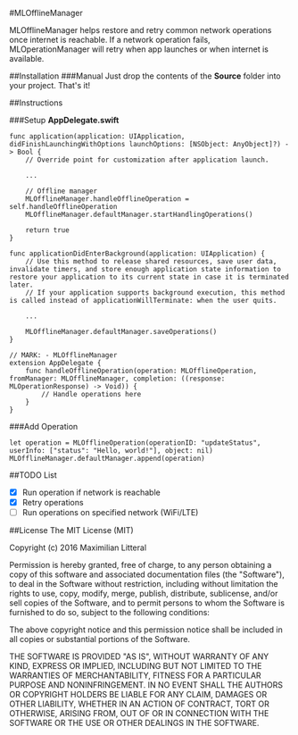#MLOfflineManager

MLOfflineManager helps restore and retry common network operations once internet is reachable. If a network operation fails, MLOperationManager will retry when app launches or when internet is available.

##Installation
###Manual
Just drop the contents of the **Source** folder into your project. That's it!

##Instructions

###Setup
**AppDelegate.swift**
```
func application(application: UIApplication, didFinishLaunchingWithOptions launchOptions: [NSObject: AnyObject]?) -> Bool {
    // Override point for customization after application launch.
    
    ...
            
    // Offline manager
    MLOfflineManager.handleOfflineOperation = self.handleOfflineOperation
    MLOfflineManager.defaultManager.startHandlingOperations()
            
    return true
}

func applicationDidEnterBackground(application: UIApplication) {
    // Use this method to release shared resources, save user data, invalidate timers, and store enough application state information to restore your application to its current state in case it is terminated later.
    // If your application supports background execution, this method is called instead of applicationWillTerminate: when the user quits.
    
    ...
    
    MLOfflineManager.defaultManager.saveOperations()
}

// MARK: - MLOfflineManager
extension AppDelegate {
    func handleOfflineOperation(operation: MLOfflineOperation, fromManager: MLOfflineManager, completion: ((response: MLOperationResponse) -> Void)) {
        // Handle operations here
    }
}

```

###Add Operation
```
let operation = MLOfflineOperation(operationID: "updateStatus", userInfo: ["status": "Hello, world!"], object: nil)
MLOfflineManager.defaultManager.append(operation)
```

##TODO List
- [x] Run operation if network is reachable
- [x] Retry operations
- [ ] Run operations on specified network (WiFi/LTE)

##License
The MIT License (MIT)

Copyright (c) 2016 Maximilian Litteral

Permission is hereby granted, free of charge, to any person obtaining a copy of this software and associated documentation files (the "Software"), to deal in the Software without restriction, including without limitation the rights to use, copy, modify, merge, publish, distribute, sublicense, and/or sell copies of the Software, and to permit persons to whom the Software is furnished to do so, subject to the following conditions:

The above copyright notice and this permission notice shall be included in all copies or substantial portions of the Software.

THE SOFTWARE IS PROVIDED "AS IS", WITHOUT WARRANTY OF ANY KIND, EXPRESS OR IMPLIED, INCLUDING BUT NOT LIMITED TO THE WARRANTIES OF MERCHANTABILITY, FITNESS FOR A PARTICULAR PURPOSE AND NONINFRINGEMENT. IN NO EVENT SHALL THE AUTHORS OR COPYRIGHT HOLDERS BE LIABLE FOR ANY CLAIM, DAMAGES OR OTHER LIABILITY, WHETHER IN AN ACTION OF CONTRACT, TORT OR OTHERWISE, ARISING FROM, OUT OF OR IN CONNECTION WITH THE SOFTWARE OR THE USE OR OTHER DEALINGS IN THE SOFTWARE.